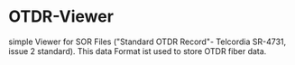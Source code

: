 # OTDR-Viewer
simple Viewer for SOR Files ("Standard OTDR Record"- Telcordia SR-4731, issue 2 standard). This data Format ist used to store OTDR fiber data.
